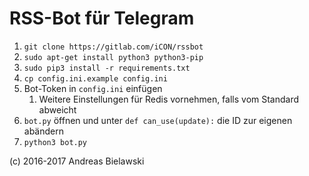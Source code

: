 RSS-Bot für Telegram
=====================

1. `git clone https://gitlab.com/iCON/rssbot`
2. `sudo apt-get install python3 python3-pip`
3. `sudo pip3 install -r requirements.txt`
4. `cp config.ini.example config.ini`
5. Bot-Token in `config.ini` einfügen
   1. Weitere Einstellungen für Redis vornehmen, falls vom Standard abweicht
6. `bot.py` öffnen und unter `def can_use(update):` die ID zur eigenen abändern
7. `python3 bot.py`

(c) 2016-2017 Andreas Bielawski
